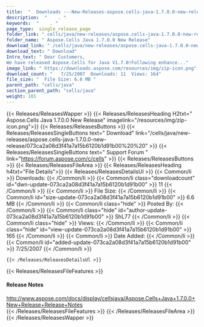```yaml
---
title:  "  Downloads ---New-Releases-aspose.cells-java-1.7.0.0-new-release . " 
description:  "    . " 
keywords:  "    . " 
page_type:  single_release_page
folder_link: " cells/java/new-releases/aspose.cells-java-1.7.0.0-new-release/"
folder_name: " Aspose.Cells Java 1.7.0.0 New Release"
download_link: " /cells/java/new-releases/aspose.cells-java-1.7.0.0-new-release/073ca2a08d3f41a7a15b6120b1d91b00"
download_text: " Download"
Intro_text: " Dear Customers,
We have released Aspose.Cells for Java V1.7.0!Following enhance..."
image_link: " https://downloads.aspose.com/resources/img/zip-icon.png"
download_count: "   7/25/2007  Downloads: 11  Views: 164"
file_size: "  File Size: 6.6 MB "
parent_path: "cells/java"
section_parent_path: "cells/java"
weight: 165 
---
```


{{< Releases/ReleasesWapper >}}
  {{< Releases/ReleasesHeading H2txt=" Aspose.Cells Java 1.7.0.0 New Release" imagelink="/resources/img/zip-icon.png">}}
  {{< Releases/ReleasesButtons >}}
    {{< Releases/ReleasesSingleButtons text=" Download" link="/cells/java/new-releases/aspose.cells-java-1.7.0.0-new-release/073ca2a08d3f41a7a15b6120b1d91b00%20%20" >}}
    {{< Releases/ReleasesSingleButtons text=" Support Forum " link="https://forum.aspose.com/c/cells" >}}
  {{< Releases/ReleasesButtons >}}
  {{< Releases/ReleasesFileArea >}}
    {{< Releases/ReleasesHeading h4txt="File Details">}}
    {{< Releases/ReleasesDetailsUl >}}
            {{< Common/li  >}} Downloads: {{< /Common/li >}} 
      {{< Common/li class="downloadcount" id="dwn-update-073ca2a08d3f41a7a15b6120b1d91b00" >}} 11 {{< /Common/li >}} 
      {{< Common/li  >}} File Size: {{< /Common/li >}} 
      {{< Common/li id="size-update-073ca2a08d3f41a7a15b6120b1d91b00" >}} 6.6 MB {{< /Common/li >}} 
      {{< Common/li  class="hide" >}} Posted By: {{< /Common/li >}} 
      {{< Common/li class="hide" id="author-update-073ca2a08d3f41a7a15b6120b1d91b00" >}} ShL77 {{< /Common/li >}} 
      {{< Common/li class="hide"  >}} Views: {{< /Common/li >}} 
      {{< Common/li class="hide" id="view-update-073ca2a08d3f41a7a15b6120b1d91b00" >}} 165 {{< /Common/li >}} 
      {{< Common/li  >}} Date Added: {{< /Common/li >}} 
      {{< Common/li id="added-update-073ca2a08d3f41a7a15b6120b1d91b00" >}} 7/25/2007 {{< /Common/li >}} 

    {{< /Releases/ReleasesDetailsUl >}}

  {{< Releases/ReleasesFileFeatures >}}
      <h4>Release Notes</h4><div><a href="http://www.aspose.com/docs/display/cellsjava/Aspose.Cells+Java+1.7.0.0+New+Release+Release+Notes">http://www.aspose.com/docs/display/cellsjava/Aspose.Cells+Java+1.7.0.0+New+Release+Release+Notes</a></div>
  {{< /Releases/ReleasesFileFeatures >}}
 {{< /Releases/ReleasesFileArea >}}
{{< /Releases/ReleasesWapper >}}


